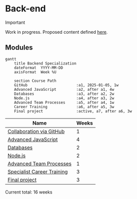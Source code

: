 # Back-end

> [!IMPORTANT]
> Work in progress. Proposed content defined [here](https://docs.google.com/document/d/151MLm-8WA6jSk0-9JhBTuG1xZ9Fo9HRLplJx6Bhps6A/edit?tab=t.0).

## Modules
<!-- Read more here: https://mermaid.js.org/syntax/gantt.html -->
```mermaid
gantt
    title Backend Specialization
    dateFormat  YYYY-MM-DD
    axisFormat  Week %U

    section Course Path
    GitHub                      :a1, 2025-01-05, 1w
    Advanced JavaScript         :a2, after a1, 4w
    Databases                   :a3, after a2, 2w
    Node.js                     :a4, after a3, 2w
    Advanced Team Processes     :a5, after a4, 1w
    Career Training             :a6, after a5, 3w
    Final project               :active, a7, after a6, 3w
```

| Name                                                                           | Weeks |
| ------------------------------------------------------------------------------ | ----- |
| [Collaboration via GitHub](../../shared-modules/collaboration-via-github/)     | 1     |
| [Advanced JavaScript](./advanced-javascript/)                                  | 4     |
| [Databases](./databases/)                                                      | 2     |
| [Node.js](Node.js/)                                                            | 2     |
| [Advanced Team Processes](../../shared-modules/advanced-team-processes/)       | 1     |
| [Specialist Career Training](../../shared-modules/specialist-career-training/) | 3     |
| [Final project](./final-project/)                                              | 3     |

Current total: 16 weeks
